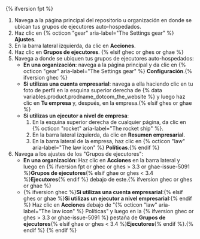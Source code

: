 {% ifversion fpt %}
1. Navega a la página principal del repositorio u organización en donde se ubican tus grupos de ejecutores auto-hospedados.
2. Haz clic en {% octicon "gear" aria-label="The Settings gear" %} **Ajustes**.
3. En la barra lateral izquierda, da clic en **Acciones**.
4. Haz clic en **Grupos de ejecutores**.
{% elsif ghec or ghes or ghae %}
1. Navega a donde se ubiquen tus grupos de ejecutores auto-hospedados:
   * **En una organización**: navega a la página principal y da clic en {% octicon "gear" aria-label="The Settings gear" %} **Configuración**.{% ifversion ghec %}
   * **Si utilizas una cuenta empresarial**: navega a ella haciendo clic en tu foto de perfil en la esquina superior derecha de {% data variables.product.prodname_dotcom_the_website %} y luego haz clic en **Tu empresa** y, después, en la empresa.{% elsif ghes or ghae %}
   * **Si utilizas un ejecutor a nivel de empresa**:
     1. En la esquina superior derecha de cualquier página, da clic en {% octicon "rocket" aria-label="The rocket ship" %}.
     2. En la barra lateral izquierda, da clic en **Resumen empresarial**.
     3. En la barra lateral de la empresa, haz clic en {% octicon "law" aria-label="The law icon" %} **Políticas**.{% endif %}
2. Navega a los ajustes de los "Grupos de ejecutores":
   * **En una organización**: Haz clic en **Acciones** en la barra lateral y luego en {% ifversion fpt or ghec or ghes > 3.3 or ghae-issue-5091 %}**Grupos de ejecutores**{% elsif ghae or ghes < 3.4 %}**Ejecutores**{% endif %} debajo de este.{% ifversion ghec or ghes or ghae %}
   * {% ifversion ghec %}**Si utilizas una cuenta empresarial**:{% elsif ghes or ghae %}**Si utilizas un ejecutor a nivel empresarial**:{% endif %} Haz clic en **Acciones** debajo de "{% octicon "law" aria-label="The law icon" %} Políticas" y luego en la {% ifversion ghec or ghes > 3.3 or ghae-issue-5091 %} pestaña de **Grupos de ejecutores**{% elsif ghae or ghes < 3.4 %}**Ejecutores**{% endif %}.{% endif %}
{% endif %}
